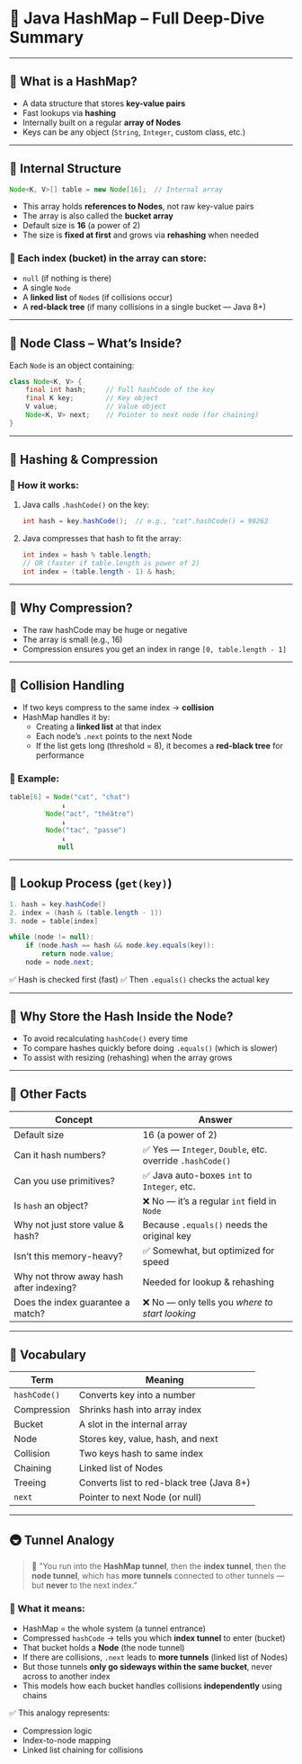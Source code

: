 # 🧠 Java HashMap – Full Deep-Dive Summary

---

## 🔹 What is a HashMap?
- A data structure that stores **key-value pairs**
- Fast lookups via **hashing**
- Internally built on a regular **array of Nodes**
- Keys can be any object (`String`, `Integer`, custom class, etc.)

---

## 🔹 Internal Structure

```java
Node<K, V>[] table = new Node[16];  // Internal array
```

- This array holds **references to Nodes**, not raw key-value pairs
- The array is also called the **bucket array**
- Default size is **16** (a power of 2)
- The size is **fixed at first** and grows via **rehashing** when needed

### 🔸 Each index (bucket) in the array can store:
- `null` (if nothing is there)
- A single `Node`
- A **linked list** of `Node`s (if collisions occur)
- A **red-black tree** (if many collisions in a single bucket — Java 8+)

---

## 🔹 Node Class – What’s Inside?

Each `Node` is an object containing:

```java
class Node<K, V> {
    final int hash;     // Full hashCode of the key
    final K key;        // Key object
    V value;            // Value object
    Node<K, V> next;    // Pointer to next node (for chaining)
}
```

---

## 🔹 Hashing & Compression

### 🔸 How it works:

1. Java calls `.hashCode()` on the key:
   ```java
   int hash = key.hashCode();  // e.g., "cat".hashCode() = 98262
   ```

2. Java compresses that hash to fit the array:
   ```java
   int index = hash % table.length;
   // OR (faster if table.length is power of 2)
   int index = (table.length - 1) & hash;
   ```

---

## 🔹 Why Compression?
- The raw hashCode may be huge or negative
- The array is small (e.g., 16)
- Compression ensures you get an index in range `[0, table.length - 1]`

---

## 🔹 Collision Handling

- If two keys compress to the same index → **collision**
- HashMap handles it by:
  - Creating a **linked list** at that index
  - Each node’s `.next` points to the next Node
  - If the list gets long (threshold = 8), it becomes a **red-black tree** for performance

### 🔸 Example:
```java
table[6] = Node("cat", "chat")
             ↓
         Node("act", "théâtre")
             ↓
         Node("tac", "passe")
             ↓
            null
```

---

## 🔹 Lookup Process (`get(key)`)

```java
1. hash = key.hashCode()
2. index = (hash & (table.length - 1))
3. node = table[index]

while (node != null):
    if (node.hash == hash && node.key.equals(key)):
        return node.value;
    node = node.next;
```

✅ Hash is checked first (fast)
✅ Then `.equals()` checks the actual key

---

## 🔹 Why Store the Hash Inside the Node?

- To avoid recalculating `hashCode()` every time
- To compare hashes quickly before doing `.equals()` (which is slower)
- To assist with resizing (rehashing) when the array grows

---

## 🔹 Other Facts

| Concept                    | Answer |
|----------------------------|--------|
| Default size               | 16 (a power of 2) |
| Can it hash numbers?       | ✅ Yes — `Integer`, `Double`, etc. override `.hashCode()` |
| Can you use primitives?    | ✅ Java auto-boxes `int` to `Integer`, etc. |
| Is `hash` an object?       | ❌ No — it’s a regular `int` field in `Node` |
| Why not just store value & hash? | Because `.equals()` needs the original key |
| Isn’t this memory-heavy?   | ✅ Somewhat, but optimized for speed |
| Why not throw away hash after indexing? | Needed for lookup & rehashing |
| Does the index guarantee a match? | ❌ No — only tells you *where to start looking* |

---

## 🔑 Vocabulary 

| Term         | Meaning |
|--------------|---------|
| `hashCode()` | Converts key into a number |
| Compression  | Shrinks hash into array index |
| Bucket       | A slot in the internal array |
| Node         | Stores key, value, hash, and next |
| Collision    | Two keys hash to same index |
| Chaining     | Linked list of Nodes |
| Treeing      | Converts list to red-black tree (Java 8+) |
| `next`       | Pointer to next Node (or null) |

---

## 🚇 Tunnel Analogy

> 🧠 "You run into the **HashMap tunnel**, then the **index tunnel**, then the **node tunnel**, which has **more tunnels** connected to other tunnels — but **never** to the next index."

### 🔹 What it means:
- HashMap = the whole system (a tunnel entrance)
- Compressed `hashCode` → tells you which **index tunnel** to enter (bucket)
- That bucket holds a **Node** (the node tunnel)
- If there are collisions, `.next` leads to **more tunnels** (linked list of Nodes)
- But those tunnels **only go sideways within the same bucket**, never across to another index
- This models how each bucket handles collisions **independently** using chains

✅ This analogy represents:
- Compression logic
- Index-to-node mapping
- Linked list chaining for collisions
